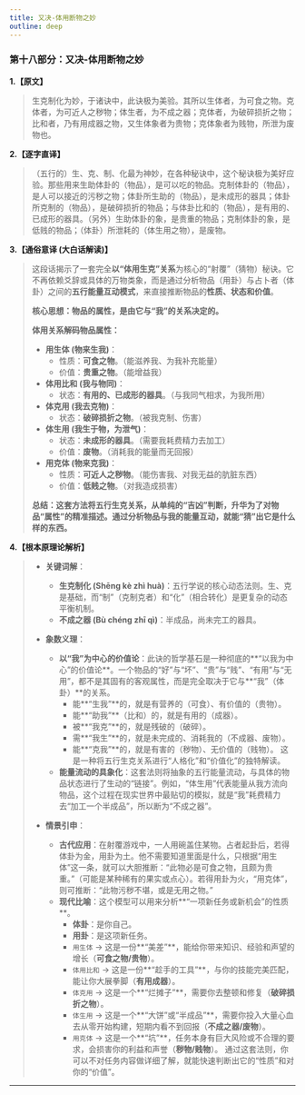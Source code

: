 ```yaml
---
title: 又决-体用断物之妙
outline: deep
---
```

  
### **第十八部分：又决-体用断物之妙**

**1.【原文】**
> 生克制化为妙，于诸诀中，此诀极为美验。其所以生体者，为可食之物。克体者，为可近人之秽物；体生者，为不成之器；克体者，为破碎损折之物；比和者，乃有用成器之物，又生体象者为贵物；克体象者为贱物，所泄为废物也。

**2.【逐字直译】**
> （五行的）生、克、制、化最为神妙，在各种秘诀中，这个秘诀极为美好应验。那些用来生助体卦的（物品），是可以吃的物品。克制体卦的（物品），是人可以接近的污秽之物；体卦所生助的（物品），是未成形的器具；体卦所克制的（物品），是破碎损折的物品；与体卦比和的（物品），是有用的、已成形的器具。（另外）生助体卦的象，是贵重的物品；克制体卦的象，是低贱的物品；（体卦）所泄耗的（体生用之物），是废物。

**3.【通俗意译 (大白话解读)】**
> 这段话揭示了一套完全**以“体用生克”关系**为核心的“射覆”（猜物）秘诀。它不再依赖爻辞或具体的万物类象，而是通过分析物品（用卦）与占卜者（体卦）之间的**五行能量互动模式**，来直接推断物品的**性质、状态和价值**。
> 
> **核心思想：物品的属性，是由它与“我”的关系决定的。**
> 
> **体用关系解码物品属性：**
> 
> *   **用生体 (物来生我)**：
>     *   性质：**可食之物**。（能滋养我、为我补充能量）
>     *   价值：**贵重之物**。（能增益我）
> *   **体用比和 (我与物同)**：
>     *   状态：**有用的、已成形的器具**。（与我同气相求，为我所用）
> *   **体克用 (我去克物)**：
>     *   状态：**破碎损折之物**。（被我克制、伤害）
> *   **体生用 (我生于物，为泄气)**：
>     *   状态：**未成形的器具**。（需要我耗费精力去加工）
>     *   价值：**废物**。（消耗我的能量而无回报）
> *   **用克体 (物来克我)**：
>     *   性质：**可近人之秽物**。（能伤害我、对我无益的肮脏东西）
>     *   价值：**低贱之物**。（对我造成损害）
> 
> **总结：这套方法将五行生克关系，从单纯的“吉凶”判断，升华为了对物品“属性”的精准描述。通过分析物品与我的能量互动，就能“猜”出它是什么样的东西。**

**4.【根本原理论解析】**
> *   **关键词解**：
>     *   **生克制化 (Shēng kè zhì huà)**：五行学说的核心动态法则。生、克是基础，而“制”（克制克者）和“化”（相合转化）是更复杂的动态平衡机制。
>     *   **不成之器 (Bù chéng zhī qì)**：半成品，尚未完工的器具。
> 
> *   **象数义理**：
>     *   **以“我”为中心的价值论**：此诀的哲学基石是一种彻底的**“以我为中心”的价值论**。一个物品的“好”与“坏”、“贵”与“贱”、“有用”与“无用”，都不是其固有的客观属性，而是完全取决于它与**“我”（体卦）**的关系。
>         *   能**“生我”**的，就是有营养的（可食）、有价值的（贵物）。
>         *   能**“助我”**（比和）的，就是有用的（成器）。
>         *   被**“我克”**的，就是残破的（破碎）。
>         *   需**“我生”**的，就是未完成的、消耗我的（不成器、废物）。
>         *   能**“克我”**的，就是有害的（秽物）、无价值的（贱物）。
>         这是一种将五行生克关系进行“人格化”和“价值化”的独特解读。
>     *   **能量流动的具象化**：这套法则将抽象的五行能量流动，与具体的物品状态进行了生动的“链接”。例如，“体生用”代表能量从我方流向物品，这个过程在现实世界中最贴切的模拟，就是“我”耗费精力去“加工一个半成品”，所以断为“不成之器”。
> 
> *   **情景引申**：
>     *   **古代应用**：在射覆游戏中，一人用碗盖住某物。占者起卦后，若得体卦为金，用卦为土。他不需要知道里面是什么，只根据“用生体”这一条，就可以大胆推断：“此物必是可食之物，且颇为贵重。”（可能是某种稀有的果实或点心）。若得用卦为火，“用克体”，则可推断：“此物污秽不堪，或是无用之物。”
>     *   **现代比喻**：这个模型可以用来分析**“一项新任务或新机会”的性质**。
>         *   **体卦**：是你自己。
>         *   **用卦**：是这项新任务。
>         *   `用生体` -> 这是一份**“美差”**，能给你带来知识、经验和声望的增长（**可食之物/贵物**）。
>         *   `体用比和` -> 这是一份**“趁手的工具”**，与你的技能完美匹配，能让你大展拳脚（**有用成器**）。
>         *   `体克用` -> 这是一个**“烂摊子”**，需要你去整顿和修复（**破碎损折之物**）。
>         *   `体生用` -> 这是一个**“大饼”或“半成品”**，需要你投入大量心血去从零开始构建，短期内看不到回报（**不成之器/废物**）。
>         *   `用克体` -> 这是一个**“坑”**，任务本身有巨大风险或不合理的要求，会损害你的利益和声誉（**秽物/贱物**）。
>         通过这套法则，你可以不对任务内容做详细了解，就能快速判断出它的“性质”和对你的“价值”。

---
